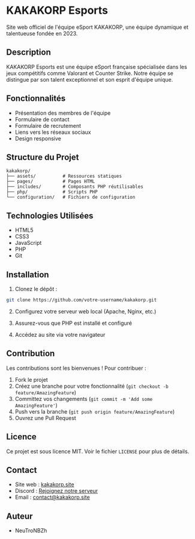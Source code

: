 # KAKAKORP Esports

Site web officiel de l'équipe eSport KAKAKORP, une équipe dynamique et talentueuse fondée en 2023.

## Description

KAKAKORP Esports est une équipe eSport française spécialisée dans les jeux compétitifs comme Valorant et Counter Strike. Notre équipe se distingue par son talent exceptionnel et son esprit d'équipe unique.

## Fonctionnalités

- Présentation des membres de l'équipe
- Formulaire de contact
- Formulaire de recrutement
- Liens vers les réseaux sociaux
- Design responsive

## Structure du Projet

```
kakakorp/
├── assets/          # Ressources statiques
├── pages/           # Pages HTML
├── includes/        # Composants PHP réutilisables
├── php/             # Scripts PHP
└── configuration/   # Fichiers de configuration
```

## Technologies Utilisées

- HTML5
- CSS3
- JavaScript
- PHP
- Git

## Installation

1. Clonez le dépôt :
```bash
git clone https://github.com/votre-username/kakakorp.git
```

2. Configurez votre serveur web local (Apache, Nginx, etc.)

3. Assurez-vous que PHP est installé et configuré

4. Accédez au site via votre navigateur

## Contribution

Les contributions sont les bienvenues ! Pour contribuer :

1. Fork le projet
2. Créez une branche pour votre fonctionnalité (`git checkout -b feature/AmazingFeature`)
3. Committez vos changements (`git commit -m 'Add some AmazingFeature'`)
4. Push vers la branche (`git push origin feature/AmazingFeature`)
5. Ouvrez une Pull Request

## Licence

Ce projet est sous licence MIT. Voir le fichier `LICENSE` pour plus de détails.

## Contact

- Site web : [kakakorp.site](https://kakakorp.site)
- Discord : [Rejoignez notre serveur](https://discord.gg/bCvuRqeyrV)
- Email : [contact@kakakorp.site](mailto:contact@kakakorp.site)

## Auteur

- NeuTroNBZh